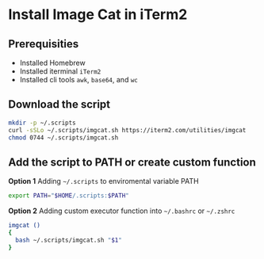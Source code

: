 # Install Image Cat in iTerm2

## Prerequisities

* Installed Homebrew
* Installed iterminal `iTerm2`
* Installed cli tools `awk`, `base64`, and `wc`

## Download the script

```bash
mkdir -p ~/.scripts
curl -sSLo ~/.scripts/imgcat.sh https://iterm2.com/utilities/imgcat
chmod 0744 ~/.scripts/imgcat.sh
```

## Add the script to PATH or create custom function

**Option 1** Adding `~/.scripts` to enviromental variable PATH

```bash
export PATH="$HOME/.scripts:$PATH"
```

**Option 2** Adding custom executor function into `~/.bashrc` or `~/.zshrc`

```bash
imgcat ()
{
  bash ~/.scripts/imgcat.sh "$1"
}
```

